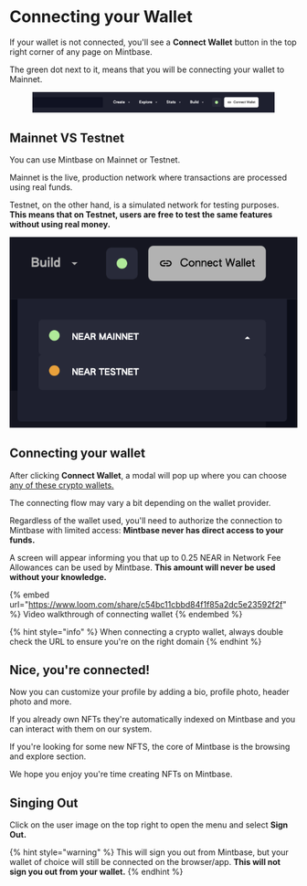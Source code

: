 # Connecting your Wallet

If your wallet is not connected, you'll see a **Connect Wallet** button in the top right corner of any page on Mintbase.

The green dot next to it, means that you will be connecting your wallet to Mainnet.

<figure><img src="../../.gitbook/assets/Screenshot 2023-04-11 at 10.18.42.png" alt=""><figcaption></figcaption></figure>

## Mainnet VS Testnet

You can use Mintbase on Mainnet or Testnet.

Mainnet is the live, production network where transactions are processed using real funds.

Testnet, on the other hand, is a simulated network for testing purposes. **This means that on Testnet, users are free to test the same features without using real money.**

<img src="../../.gitbook/assets/Screenshot 2023-04-11 at 10.18.55.png" alt="" data-size="original">

## Connecting your wallet

After clicking **Connect Wallet**, a modal will pop up where you can choose [any of these crypto wallets.](set-up-a-wallet.md#the-following-wallets-can-be-used-on-mintbase)

The connecting flow may vary a bit depending on the wallet provider.

Regardless of the wallet used, you'll need to authorize the connection to Mintbase with limited access: **Mintbase never has direct access to your funds.**

A screen will appear informing you that up to 0.25 NEAR in Network Fee Allowances can be used by Mintbase. **This amount will never be used without your knowledge.**

{% embed url="https://www.loom.com/share/c54bc11cbbd84f1f85a2dc5e23592f2f" %}
Video walkthrough of connecting wallet
{% endembed %}

{% hint style="info" %}
When connecting a crypto wallet, always double check the URL to ensure you're on the right domain&#x20;
{% endhint %}

## Nice, you're connected!

Now you can customize your profile by adding a bio, profile photo, header photo and more.

If you already own NFTs they're automatically indexed on Mintbase and you can interact with them on our system.

If you're looking for some new NFTS, the core of Mintbase is the browsing and explore section.

We hope you enjoy you're time creating NFTs on Mintbase.

## Singing Out

Click on the user image on the top right to open the menu and select **Sign Out.**

{% hint style="warning" %}
This will sign you out from Mintbase, but your wallet of choice will still be connected on the browser/app. **This will not sign you out from your wallet.**
{% endhint %}
